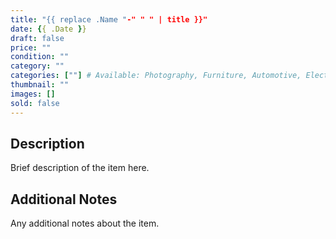 ```yaml
---
title: "{{ replace .Name "-" " " | title }}"
date: {{ .Date }}
draft: false
price: ""
condition: ""
category: ""
categories: [""] # Available: Photography, Furniture, Automotive, Electronics, Sports, Health, Kitchen, Games, Entertainment
thumbnail: ""
images: []
sold: false
---
```


## Description

Brief description of the item here.

## Additional Notes

Any additional notes about the item.